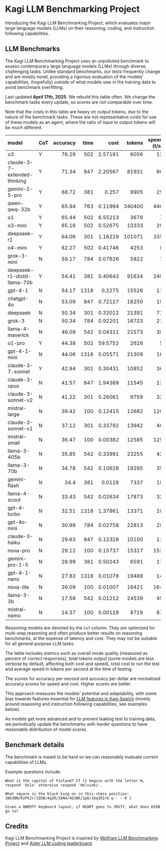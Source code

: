 # Kagi LLM Benchmarking Project

Introducing the Kagi LLM Benchmarking Project, which evaluates major large language models (LLMs) on their reasoning, coding, and instruction following capabilities.

## LLM Benchmarks

The Kagi LLM Benchmarking Project uses an unpolluted benchmark to assess contemporary large language models (LLMs) through diverse, challenging tasks. Unlike standard benchmarks, our tests frequently change and are mostly novel, providing a rigorous evaluation of the models' capabilities, (hopefully) outside of what models saw in the training data to avoid benchmark overfitting. 

Last updated **April 17th, 2025**. We rebuild this table often. We change the benchmark tasks every update, so scores are not comparable over time.

Note that the costs in this table are heavy on output tokens, due to the nature of the benchmark tasks. These are not representative costs for use of these models as an agent, where the ratio of input to output tokens will be much different.

| model                         | CoT |   accuracy |   time |     cost |   tokens |   speed (t/s) |   accuracy/$ score |   accuracy/sec score |
|:------------------------------|:----|-----------:|-------:|---------:|---------:|--------------:|-------------------:|---------------------:|
| o3                            | Y   |      76.29 |    502 |  2.57191 |     6056 |            12 |                 29 |                   15 |
| claude-3-7-extended-thinking  | Y   |      71.34 |    847 |  2.20567 |    81931 |            96 |                 32 |                    8 |
| gemini-2-5-pro                | Y   |      68.72 |    381 |  0.257   |     9905 |            25 |                267 |                   18 |
| qwen-qwq-32b                  | Y   |      65.94 |    763 |  0.11994 |   340400 |           446 |                553 |                    8 |
| o1                            | Y   |      65.44 |    502 |  6.55213 |     3678 |             7 |                  9 |                   13 |
| o3-mini                       | Y   |      65.16 |    502 |  0.52675 |    10333 |            20 |                123 |                   12 |
| deepseek-r1                   | Y   |      64.06 |    301 |  1.16229 |   101071 |           335 |                 55 |                   21 |
| o4-mini                       | Y   |      62.27 |    502 |  0.41746 |     4253 |             8 |                149 |                   12 |
| grok-3-mini                   | N   |      59.17 |    784 |  0.07626 |     5822 |             7 |                775 |                    7 |
| deepseek-r1-distill-llama-70b | Y   |      54.41 |    381 |  0.40643 |    91634 |           240 |                133 |                   14 |
| gpt-4-1                       | N   |      54.17 |   1318 |  0.2275  |    15526 |            11 |                238 |                    4 |
| chatgpt-4o                    | N   |      53.09 |    847 |  0.72127 |    16250 |            19 |                 73 |                    6 |
| deepseek                      | N   |      50.34 |    301 |  0.32012 |    21391 |            71 |                157 |                   16 |
| grok-3                        | N   |      50.34 |    784 |  0.92201 |    16723 |            21 |                 54 |                    6 |
| llama-4-maverick              | N   |      46.09 |    542 |  0.04311 |    21573 |            39 |               1069 |                    8 |
| o1-pro                        | Y   |      44.38 |    502 | 59.5752  |     2628 |             5 |                  0 |                    8 |
| gpt-4-1-mini                  | N   |      44.06 |   1318 |  0.05571 |    21309 |            16 |                790 |                    3 |
| claude-3-7-sonnet             | Y   |      42.94 |    301 |  0.30431 |    10852 |            36 |                141 |                   14 |
| claude-3-opus                 | N   |      41.57 |    847 |  1.94389 |    11545 |            13 |                 21 |                    4 |
| claude-3-sonnet-v2            | N   |      41.22 |    301 |  0.26061 |     9759 |            32 |                158 |                   13 |
| mistral-large                 | N   |      39.42 |    100 |  0.12415 |    12682 |           126 |                317 |                   39 |
| claude-3-sonnet-v1            | N   |      37.12 |    301 |  0.33792 |    13942 |            46 |                109 |                   12 |
| mistral-small                 | N   |      36.47 |    100 |  0.00382 |    12585 |           125 |               9547 |                   36 |
| llama-3-405b                  | N   |      35.85 |    542 |  0.33991 |    23255 |            42 |                105 |                    6 |
| llama-3-70b                   | N   |      34.78 |    542 |  0.10628 |    19295 |            35 |                327 |                    6 |
| gemini-flash                  | N   |      34.4  |    381 |  0.0128  |     7337 |            19 |               2687 |                    9 |
| llama-4-scout                 | N   |      33.43 |    542 |  0.02634 |    17873 |            32 |               1269 |                    6 |
| gpt-4-turbo                   | N   |      32.51 |   1318 |  1.37861 |    13371 |            10 |                 23 |                    2 |
| gpt-4o-mini                   | N   |      30.98 |    784 |  0.02758 |    22813 |            29 |               1123 |                    3 |
| claude-3-haiku                | N   |      29.63 |    847 |  0.12328 |    10100 |            11 |                240 |                    3 |
| nova-pro                      | N   |      29.12 |    100 |  0.15737 |    15317 |           153 |                185 |                   28 |
| gemini-pro-1-5                | N   |      28.99 |    381 |  0.50243 |     6591 |            17 |                 57 |                    7 |
| gpt-4-1-nano                  | N   |      27.83 |   1318 |  0.01078 |    19488 |            14 |               2581 |                    2 |
| nova-lite                     | N   |      26.09 |    100 |  0.01007 |    16421 |           164 |               2590 |                   25 |
| llama-3-3b                    | N   |      17.58 |    542 |  0.01212 |    24539 |            45 |               1450 |                    3 |
| mistral-nemo                  | N   |      14.37 |    100 |  0.00128 |     8719 |            87 |              11226 |                   14 |

Reasoning models are denoted by the `CoT` column. They are optimized for multi-step reasoning and often produce better results on reasoning benchmarks, at the expense of latency and cost. They may not be suitable for all general purpose LLM tasks.

The table includes metrics such as overall mode quality (measured as percent of correct responses), total tokens output (some models are less verbose by default, affecting both cost and speed), total cost to run the test and average speed in tokens per second at the time of testing.

The scores for accuracy per second and accuracy per dollar are normalized accuracy scores for speed and cost. Higher scores are better.

This approach measures the models' potential and adaptability, with some bias towards features essential for [LLM features in Kagi Search](./assistant.md) (mostly around reasoning and instruction following capabilities, see examples below).

As models get more advanced and to prevent leaking test to training data, we periodically update the benchmarks with harder questions to have reasonable distribution of model scores.

## Benchmark details

The benchmark is meant to be hard so we can reasonably evaluate current capabilities of LLMs.

Example questions include:

```
What is the capital of Finland? If it begins with the letter H, respond 'Oslo' otherwise respond 'Helsinki'.
```

```
What square is the black king on in this chess position: 1Bb3BN/R2Pk2r/1Q5B/4q2R/2bN4/4Q1BK/1p6/1bq1R1rb w - - 0 1
```

```
Given a QWERTY keyboard layout, if HEART goes to JRSTY, what does HIGB go to?
```



## Credits

Kagi LLM Benchmarking Project is inspired by [Wolfram LLM Benchmarking Project](https://www.wolfram.com/llm-benchmarking-project/) and [Aider LLM coding leaderboard](https://aider.chat/docs/leaderboards/).
